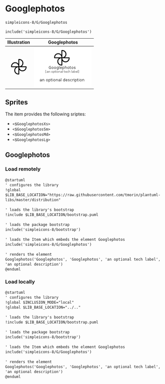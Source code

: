# Googlephotos


```text
simpleicons-8/G/Googlephotos
```

```text
include('simpleicons-8/G/Googlephotos')
```



| Illustration | Googlephotos |
| :---: | :---: |
| ![illustration for Illustration](../../simpleicons-8/G/Googlephotos.png) | ![illustration for Googlephotos](../../simpleicons-8/G/Googlephotos.Local.png) |



## Sprites
The item provides the following sriptes:

- `<$GooglephotosXs>`
- `<$GooglephotosSm>`
- `<$GooglephotosMd>`
- `<$GooglephotosLg>`





## Googlephotos

### Load remotely
```plantuml
@startuml
' configures the library
!global $LIB_BASE_LOCATION="https://raw.githubusercontent.com/tmorin/plantuml-libs/master/distribution"

' loads the library's bootstrap
!include $LIB_BASE_LOCATION/bootstrap.puml

' loads the package bootstrap
include('simpleicons-8/bootstrap')

' loads the Item which embeds the element Googlephotos
include('simpleicons-8/G/Googlephotos')

' renders the element
Googlephotos('Googlephotos', 'Googlephotos', 'an optional tech label', 'an optional description')
@enduml
```

### Load locally
```plantuml
@startuml
' configures the library
!global $INCLUSION_MODE="local"
!global $LIB_BASE_LOCATION="../.."

' loads the library's bootstrap
!include $LIB_BASE_LOCATION/bootstrap.puml

' loads the package bootstrap
include('simpleicons-8/bootstrap')

' loads the Item which embeds the element Googlephotos
include('simpleicons-8/G/Googlephotos')

' renders the element
Googlephotos('Googlephotos', 'Googlephotos', 'an optional tech label', 'an optional description')
@enduml
```

